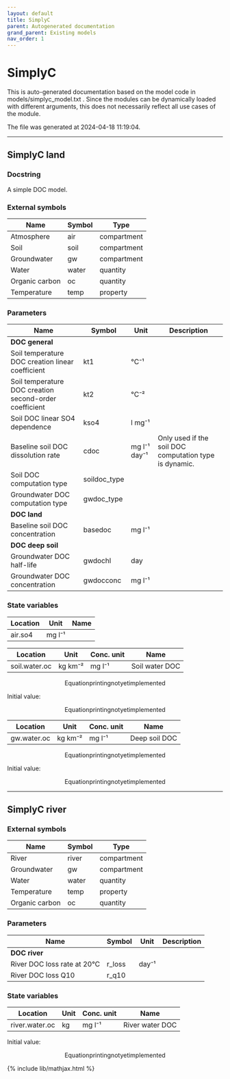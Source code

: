 ```yaml
---
layout: default
title: SimplyC
parent: Autogenerated documentation
grand_parent: Existing models
nav_order: 1
---
```


# SimplyC

This is auto-generated documentation based on the model code in models/simplyc_model.txt .
Since the modules can be dynamically loaded with different arguments, this does not necessarily reflect all use cases of the module.

The file was generated at 2024-04-18 11:19:04.

---

## SimplyC land

### Docstring

A simple DOC model.

### External symbols

| Name | Symbol | Type |
| ---- | ------ | ---- |
| Atmosphere | air | compartment |
| Soil | soil | compartment |
| Groundwater | gw | compartment |
| Water | water | quantity |
| Organic carbon | oc | quantity |
| Temperature | temp | property |

### Parameters

| Name | Symbol | Unit |  Description |
| ---- | ------ | ---- |  ----------- |
| **DOC general** | | | |
| Soil temperature DOC creation linear coefficient | kt1 | °C⁻¹ |  |
| Soil temperature DOC creation second-order coefficient | kt2 | °C⁻² |  |
| Soil DOC linear SO4 dependence | kso4 | l mg⁻¹ |  |
| Baseline soil DOC dissolution rate | cdoc | mg l⁻¹ day⁻¹ | Only used if the soil DOC computation type is dynamic. |
| Soil DOC computation type | soildoc_type |  |  |
| Groundwater DOC computation type | gwdoc_type |  |  |
| **DOC land** | | | |
| Baseline soil DOC concentration | basedoc | mg l⁻¹ |  |
| **DOC deep soil** | | | |
| Groundwater DOC half-life | gwdochl | day |  |
| Groundwater DOC concentration | gwdocconc | mg l⁻¹ |  |

### State variables

| Location | Unit | Name |
| -------- | ---- | ---- |
| air.so4 | mg l⁻¹ |  |

| Location | Unit | Conc. unit | Name |
| -------- | ---- | ---- | ---- |
| soil.water.oc | kg km⁻² | mg l⁻¹ | Soil water DOC |

$$
\mathrm{Equation printing not yet implemented}
$$

Initial value:

$$
\mathrm{Equation printing not yet implemented}
$$

| Location | Unit | Conc. unit | Name |
| -------- | ---- | ---- | ---- |
| gw.water.oc | kg km⁻² | mg l⁻¹ | Deep soil DOC |

$$
\mathrm{Equation printing not yet implemented}
$$

Initial value:

$$
\mathrm{Equation printing not yet implemented}
$$

---

## SimplyC river

### External symbols

| Name | Symbol | Type |
| ---- | ------ | ---- |
| River | river | compartment |
| Groundwater | gw | compartment |
| Water | water | quantity |
| Temperature | temp | property |
| Organic carbon | oc | quantity |

### Parameters

| Name | Symbol | Unit |  Description |
| ---- | ------ | ---- |  ----------- |
| **DOC river** | | | |
| River DOC loss rate at 20°C | r_loss | day⁻¹ |  |
| River DOC loss Q10 | r_q10 |  |  |

### State variables

| Location | Unit | Conc. unit | Name |
| -------- | ---- | ---- | ---- |
| river.water.oc | kg | mg l⁻¹ | River water DOC |

Initial value:

$$
\mathrm{Equation printing not yet implemented}
$$



{% include lib/mathjax.html %}

